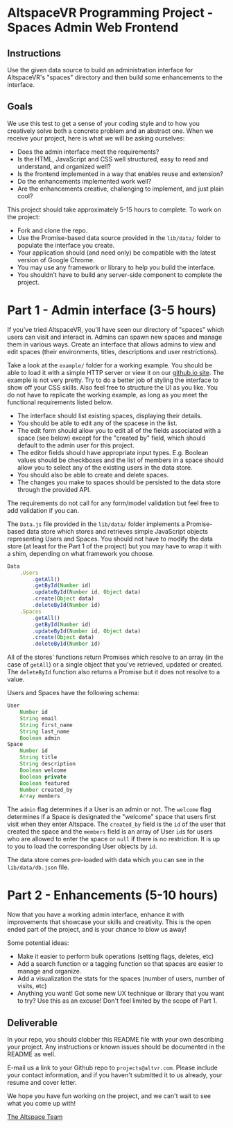# AltspaceVR Programming Project - Spaces Admin Web Frontend

## Instructions

Use the given data source to build an administration interface for AltspaceVR's "spaces" directory and then build some enhancements to the interface.

## Goals

We use this test to get a sense of your coding style and to how you creatively solve both a concrete problem and an abstract one. When we receive your project, here is what we will be asking ourselves:

- Does the admin interface meet the requirements?
- Is the HTML, JavaScript and CSS well structured, easy to read and understand, and organized well?
- Is the frontend implemented in a way that enables reuse and extension?
- Do the enhancements implemented work well?
- Are the enhancements creative, challenging to implement, and just plain cool?

This project should take approximately 5-15 hours to complete. To work on the project:

- Fork and clone the repo.
- Use the Promise-based data source provided in the `lib/data/` folder to populate the interface you create.
- Your application should (and need only) be compatible with the latest version of Google Chrome.
- You may use any framework or library to help you build the interface.
- You shouldn't have to build any server-side component to complete the project.

# Part 1 - Admin interface (3-5 hours)

If you've tried AltspaceVR, you'll have seen our directory of "spaces" which users can visit and interact in. Admins can spawn new spaces and manage them in various ways. Create an interface that allows admins to view and edit spaces (their environments, titles, descriptions and user restrictions).

Take a look at the `example/` folder for a working example. You should be able to load it with a simple HTTP server or view it on our [github.io site](https://altspacevr.github.io/altspacevr-project-html-ui/example). The example is not very pretty. Try to do a better job of styling the interface to show off your CSS skills. Also feel free to structure the UI as you like. You do not have to replicate the working example, as long as you meet the functional requirements listed below. 

- The interface should list existing spaces, displaying their details.
- You should be able to edit any of the spacese in the list.
- The edit form should allow you to edit all of the fields associated with a space (see below) except for the "created by" field, which should default to the admin user for this project.
- The editor fields should have appropriate input types. E.g. Boolean values should be checkboxes and the list of members in a space should allow you to select any of the existing users in the data store.
- You should also be able to create and delete spaces.
- The changes you make to spaces should be persisted to the data store through the provided API.

The requirements do not call for any form/model validation but feel free to add validation if you can.

The `Data.js` file provided in the `lib/data/` folder implements a Promise-based data store which stores and retrieves simple JavaScript objects representing Users and Spaces. You should not have to modify the data store (at least for the Part 1 of the project) but you may have to wrap it with a shim, depending on what framework you choose.

```js
Data
    .Users
        .getAll()
        .getById(Number id)
        .updateById(Number id, Object data)
        .create(Object data)
        .deleteById(Number id)
    .Spaces
        .getAll()
        .getById(Number id)
        .updateById(Number id, Object data)
        .create(Object data)
        .deleteById(Number id)
```

All of the stores' functions return Promises which resolve to an array (in the case of `getAll`) or a single object that you've retrieved, updated or created. The `deleteById` function also returns a Promise but it does not resolve to a value.

Users and Spaces have the following schema:

```js
User
    Number id
    String email
    String first_name
    String last_name
    Boolean admin
Space
    Number id
    String title
    String description
    Boolean welcome
    Boolean private
    Boolean featured
    Number created_by
    Array members 
```

The `admin` flag determines if a User is an admin or not. The `welcome` flag determines if a Space is designated the "welcome" space that users first visit when they enter Altspace. The `created_by` field is the `id` of the user that created the space and the `members` field is an array of User `id`s for users who are allowed to enter the space or `null` if there is no restriction. It is up to you to load the corresponding User objects by `id`.

The data store comes pre-loaded with data which you can see in the `lib/data/db.json` file.

# Part 2 - Enhancements (5-10 hours)

Now that you have a working admin interface, enhance it with improvements that showcase your skills and creativity. This is the open ended part of the project, and is your chance to blow us away! 

Some potential ideas:

- Make it easier to perform bulk operations (setting flags, deletes, etc) 
- Add a search function or a tagging function so that spaces are easier to manage and organize.
- Add a visualization the stats for the spaces (number of users, number of visits, etc)
- Anything you want! Got some new UX technique or library that you want to try? Use this as an excuse! Don't feel limited by the scope of Part 1.

## Deliverable

In your repo, you should clobber this README file with your own describing your project. Any instructions or known issues should be documented in the README as well.

E-mail us a link to your Github repo to `projects@altvr.com`. Please include your contact information, and if you haven't submitted it to us already, your resume and cover letter. 

We hope you have fun working on the project, and we can't wait to see what you come up with!
    
[The Altspace Team](http://altvr.com/team/)
